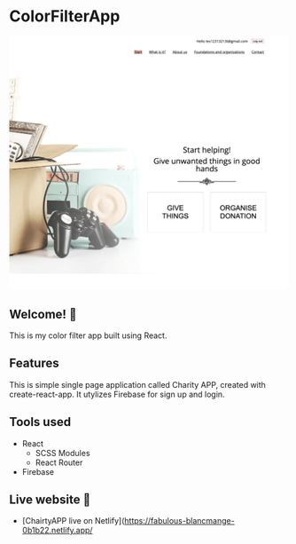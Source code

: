 # ColorFilterApp

![Design preview of the app](./preview.png)

## Welcome! 👋

This is my color filter app built using React. 

## Features

This is simple single page application called Charity APP, created with create-react-app. It utylizes Firebase for sign up and login.

## Tools used

- React
  - SCSS Modules
  - React Router
- Firebase

## Live website :tada:

- [ChairtyAPP live on Netlify](https://fabulous-blancmange-0b1b22.netlify.app/
